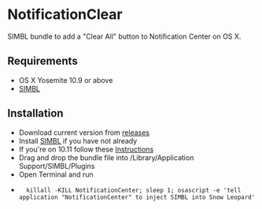 # NotificationClear
SIMBL bundle to add a "Clear All" button to Notification Center on OS X.

## Requirements
- OS X Yosemite 10.9 or above
- [SIMBL](http://www.culater.net/software/SIMBL/SIMBL.php)

## Installation
- Download current version from [releases](https://github.com/w0lfschild/NotificationClear/releases)
- Install [SIMBL](http://www.culater.net/software/SIMBL/SIMBL.php) if you have not already
- If you're on 10.11 follow these [Instructions](https://github.com/norio-nomura/EasySIMBL/issues/26#issuecomment-117028426) 
- Drag and drop the bundle file into /Library/Application Support/SIMBL/Plugins
- Open Terminal and run    
-
        killall -KILL NotificationCenter; sleep 1; osascript -e 'tell application "NotificationCenter" to inject SIMBL into Snow Leopard'